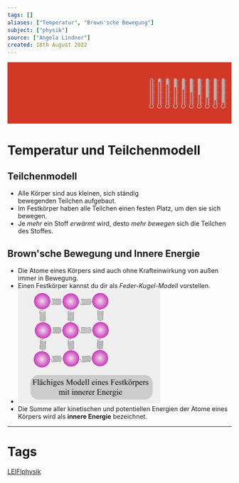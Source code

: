 ```yaml
---
tags: []
aliases: ["Temperatur", "Brown'sche Bewegung"]
subject: ["physik"]
source: ["Angela Lindner"]
created: 18th August 2022
---
```


![thermodynamik2](assets/thermodynamik2.png)

# Temperatur und Teilchenmodell

## Teilchenmodell

 - Alle Körper sind aus kleinen, sich ständig bewegenden Teilchen aufgebaut.
 - Im Festkörper haben alle Teilchen einen festen Platz, um den sie sich bewegen.
 - Je *mehr* ein Stoff *erwärmt* wird, desto *mehr* *bewegen* sich die Teilchen des Stoffes.

## Brown'sche Bewegung und Innere Energie

- Die Atome eines Körpers sind auch ohne Krafteinwirkung von außen immer in Bewegung.
- Einen Festkörper kannst du dir als *Feder-Kugel-Modell* vorstellen.
- ![braunschebewegung](assets/braunschebewegung.png)
- Die Summe aller kinetischen und potentiellen Energien der Atome eines Körpers wird als **innere Energie** bezeichnet.

---

# Tags

[LEIFIphysik](https://www.leifiphysik.de/waermelehre/temperatur-und-teilchenmodell)
